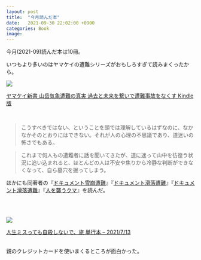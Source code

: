 ```yaml
---
layout: post
title:  "今月読んだ本"
date:   2021-09-30 22:02:00 +0900
categories: Book
image: 
---
```

今月(2021-09)読んだ本は10冊。<br>


いつもより多いのはヤマケイの遭難シリーズがおもしろすぎて読みまくったから。

<p><a href="https://www.amazon.co.jp/dp/B09FL8MV2J?&linkCode=li2&tag=peipeipe-22&linkId=cad547dacb9c1b3de4d91b5e00764d3c&language=ja_JP&ref_=as_li_ss_il" target="_blank" rel="nofollow"><img border="0" src="//ws-fe.amazon-adsystem.com/widgets/q?_encoding=UTF8&ASIN=B09FL8MV2J&Format= _SL250_&ID=AsinImage&MarketPlace=JP&ServiceVersion=20070822&WS=1&tag=peipeipe-22&language=ja_JP" ></a><img src="https://ir-jp.amazon-adsystem.com/e/ir?t=peipeipe-22&language=ja_JP&l=li2&o=9&a=B09FL8MV2J" width="1" height="1" border="0" alt="" style="border:none !important; margin:0px !important;" /></p> <p><a href="https://www.amazon.co.jp/dp/B09FL8MV2J?&linkCode=li2&tag=peipeipe-22&linkId=cad547dacb9c1b3de4d91b5e00764d3c&language=ja_JP&ref_=as_li_ss_il" target="_blank" rel="nofollow">ヤマケイ新書 山岳気象遭難の真実 過去と未来を繋いで遭難事故をなくす Kindle版</a></p>
<br/>
<blockquote>
こうすべきではない、ということを頭では理解しているはずなのに、なかなかそのとおりにはできない。それが人の心理の不思議であり、道迷いの怖さでもある。
</blockquote>
<blockquote>
これまで何人もの遭難者に話を聞いてきたが、道に迷って山中を彷徨う状況に追い込まれると、ほとんどの人は不安や焦りから冷静な判断ができなくなって、自ら墓穴を掘ってしまう。
</blockquote>

ほかにも同著者の『[ドキュメント雪崩遭難](https://www.amazon.co.jp/dp/4635048276)』『[ドキュメント滑落遭難](https://amzn.to/3olc95r)』『[ドキュメント滑落遭難](https://amzn.to/3olc95r)』『[人を襲うクマ](https://amzn.to/3uqJ3Ta)』を読んだ。


<br/><br/>
<p><a href="https://www.amazon.co.jp/dp/4794972458?&linkCode=li2&tag=peipeipe-22&linkId=b81ef8917d607c9990bf35dd2687c5e6&language=ja_JP&ref_=as_li_ss_il" target="_blank" rel="nofollow"><img border="0" src="//ws-fe.amazon-adsystem.com/widgets/q?_encoding=UTF8&ASIN=4794972458&Format= _SL250_&ID=AsinImage&MarketPlace=JP&ServiceVersion=20070822&WS=1&tag=peipeipe-22&language=ja_JP" ></a><img src="https://ir-jp.amazon-adsystem.com/e/ir?t=peipeipe-22&language=ja_JP&l=li2&o=9&a=4794972458" width="1" height="1" border="0" alt="" style="border:none !important; margin:0px !important;" /></p> <p><a href="https://www.amazon.co.jp/dp/4794972458?&linkCode=li2&tag=peipeipe-22&linkId=b81ef8917d607c9990bf35dd2687c5e6&language=ja_JP&ref_=as_li_ss_il" target="_blank" rel="nofollow">人生ミスっても自殺しないで、旅 単行本 – 2021/7/13</a></p><br/>
親のクレジットカードを使いまくるところが面白かった。